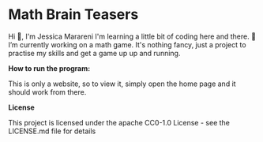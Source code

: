 # Math Brain Teasers

Hi 👋, I'm Jessica Marareni
I'm learning a little bit of coding here and there.
🔭 I’m currently working on a math game. It's nothing fancy, just a project to practise my skills and get a game up up and running.

<b>How to run the program:</b>
<p>This is only a website, so to view it, simply open the home page and it should work from there.</p>

<b>License</b>
<p>This project is licensed under the apache CC0-1.0 License - see the LICENSE.md file for details</p>

 
